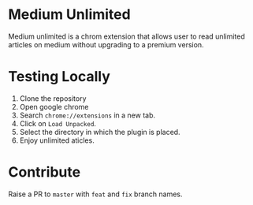 # Medium Unlimited

Medium unlimited is a chrom extension that allows user to read unlimited articles on medium without upgrading to a premium version.

# Testing Locally

1. Clone the repository
2. Open google chrome
3. Search `chrome://extensions` in a new tab.
4. Click on `Load Unpacked`.
5. Select the directory in which the plugin is placed.
6. Enjoy unlimited aticles.

# Contribute
Raise a PR to `master` with `feat` and `fix` branch names.
